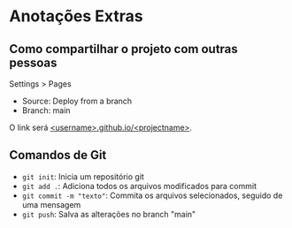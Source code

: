 # Anotações Extras

## Como compartilhar o projeto com outras pessoas

Settings > Pages

- Source: Deploy from a branch
- Branch: main

O link será [\<username>.github.io/\<projectname>](ijuulia.github.io/projeto).</p>

## Comandos de Git

- `git init`: Inicia um repositório git
- `git add .`: Adiciona todos os arquivos modificados para commit
- `git commit -m "texto"`: Commita os arquivos selecionados, seguido de uma mensagem
- `git push`: Salva as alterações no branch "main"
